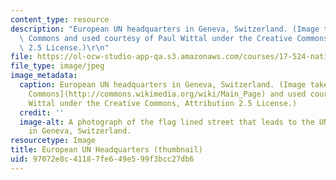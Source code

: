 ```yaml
---
content_type: resource
description: "European UN headquarters in Geneva, Switzerland. (Image taken from Wikimedia\
  \ Commons and used courtesy of Paul Wittal under the Creative Commons, Attribution\
  \ 2.5 License.)\r\n"
file: https://ol-ocw-studio-app-qa.s3.amazonaws.com/courses/17-524-nationalism-fall-2004/97072e8c41187fe649e599f3bcc27db6_17-524f04-th.jpg
file_type: image/jpeg
image_metadata:
  caption: European UN headquarters in Geneva, Switzerland. (Image taken from [Wikimedia
    Commons](http://commons.wikimedia.org/wiki/Main_Page) and used courtesy of Paul
    Wittal under the Creative Commons, Attribution 2.5 License.)
  credit: ''
  image-alt: A photograph of the flag lined street that leads to the UN headquarters
    in Geneva, Switzerland.
resourcetype: Image
title: European UN Headquarters (thumbnail)
uid: 97072e8c-4118-7fe6-49e5-99f3bcc27db6
---
```

